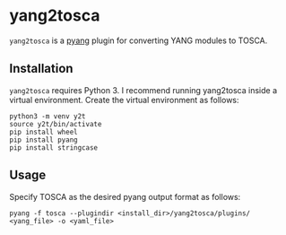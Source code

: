 # yang2tosca

`yang2tosca` is a [pyang](https://github.com/mbj4668/pyang) plugin for
converting YANG modules to TOSCA.

## Installation

`yang2tosca` requires Python 3. I recommend running yang2tosca inside a
virtual environment. Create the virtual environment as follows:

```
python3 -m venv y2t
source y2t/bin/activate
pip install wheel
pip install pyang
pip install stringcase
```

## Usage

Specify TOSCA as the desired pyang output format as follows:

```
pyang -f tosca --plugindir <install_dir>/yang2tosca/plugins/ <yang_file> -o <yaml_file>
```
